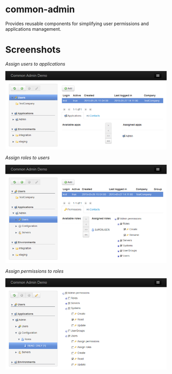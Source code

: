 # common-admin
Provides reusable components for simplifying user permissions and applications management.

Screenshots
==============

*Assign users to applications*

![](https://github.com/viktor-podzigun/common-admin/blob/master/doc/screenshots/user-apps.png)

*Assign roles to users*

![](https://github.com/viktor-podzigun/common-admin/blob/master/doc/screenshots/user-roles.png)

*Assign permissions to roles*

![](https://github.com/viktor-podzigun/common-admin/blob/master/doc/screenshots/role-permissions.png)
